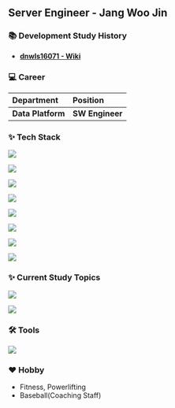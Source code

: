 ## Server Engineer - Jang Woo Jin

### 📚 Development Study History

* **[dnwls16071 - Wiki](https://github.com/dnwls16071/Backend_Study_TIL/wiki)<br>**

### 💻 Career

|Department|Position|
|:--------------------|:----------------------------|
|**Data Platform**|**SW Engineer**|

### ✨ Tech Stack

<p align="left">
  <a href="https://go-skill-icons.vercel.app/">
    <img src="https://go-skill-icons.vercel.app/api/icons?i=java,kotlin,python"/>
  </a>
</p>
<p align="left">
  <a href="https://go-skill-icons.vercel.app/">
    <img src="https://go-skill-icons.vercel.app/api/icons?i=mysql,postgresql,redis"/>
  </a>
</p>
<p align="left">
  <a href="https://go-skill-icons.vercel.app/">
    <img src="https://go-skill-icons.vercel.app/api/icons?i=spring,springbatch,springdatajpa,springsecurity,junit"/>
  </a>
</p>
<p align="left">
  <a href="https://go-skill-icons.vercel.app/">
    <img src="https://go-skill-icons.vercel.app/api/icons?i=rabbitmq,kafka"/>
  </a>
</p>
<p align="left">
  <a href="https://go-skill-icons.vercel.app/">
    <img src="https://go-skill-icons.vercel.app/api/icons?i=aws,terraform"/>
  </a>
</p>
<p align="left">
  <a href="https://go-skill-icons.vercel.app/">
    <img src="https://go-skill-icons.vercel.app/api/icons?i=github,git"/>
  </a>
</p>
<p align="left">
  <a href="https://go-skill-icons.vercel.app/">
    <img src="https://go-skill-icons.vercel.app/api/icons?i=docker,kubernetes"/>
  </a>
</p>
<p align="left">
  <a href="https://go-skill-icons.vercel.app/">
    <img src="https://go-skill-icons.vercel.app/api/icons?i=githubactions"/>
  </a>
</p>

### ✨ Current Study Topics

<p align="left">
  <a href="https://go-skill-icons.vercel.app/">
    <img src="https://go-skill-icons.vercel.app/api/icons?i=kotlin"/>
  </a>
</p>
<p align="left">
  <a href="https://go-skill-icons.vercel.app/">
    <img src="https://go-skill-icons.vercel.app/api/icons?i=kafka"/>
  </a>
</p>

### 🛠 Tools

<p align="left">
  <a href="https://go-skill-icons.vercel.app/">
    <img src="https://go-skill-icons.vercel.app/api/icons?i=slack,notion,idea"/>
  </a>
</p>

### ♥️ Hobby

* Fitness, Powerlifting
* Baseball(Coaching Staff)
